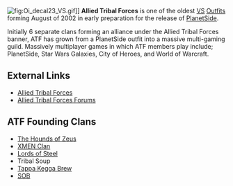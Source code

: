 ![](Oi_decal23_VS.md.gif "fig:Oi_decal23_VS.gif")\]\] **Allied Tribal
Forces** is one of the oldest [VS](VS.md "wikilink")
[Outfits](Outfit.md "wikilink") forming August of 2002 in early preparation
for the release of [PlanetSide](PlanetSide.md "wikilink").

Initially 6 separate clans forming an alliance under the Allied Tribal
Forces banner, ATF has grown from a PlanetSide outfit into a massive
multi-gaming guild. Massively multiplayer games in which ATF members
play include; PlanetSide, Star Wars Galaxies, City of Heroes, and World
of Warcraft.

## External Links

- [Allied Tribal Forces](http://www.alliedtribalforces.com)
- [Allied Tribal Forces
  Forums](http://www.alliedtribalforces.com/forum)

## ATF Founding Clans

- [The Hounds of Zeus](http://www.thzclan.com/)
- [XMEN Clan](http://www.xmenclan.org/)
- [Lords of Steel](http://www.lordsofsteel.net/)
- Tribal Soup
- [Tappa Kegga Brew](http://www.tappakeggabrew.com/)
- [SOB](http://www.sobservers.com/)
